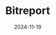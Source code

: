 ---  
layout: startup_page  
title: "Bitreport"  
id: "bitreport.app"  
permalink: "/bitreportbitreport.app11192024/"  
website: "https://www.bitreport.app/"  
funding_round: ""  
funding_amount: "€300K"  
investors: "Purple Ventures"  
about: "Bitreport is a SaaS startup that streamlines management for chain restaurants and retail stores. Its application simplifies communication, ensures task completion, and speeds up audits and checklists, improving efficiency and service consistency across all locations. The platform utilizes task management, digital checklists, schedules, integrated analytics, and communication tools."  
markets: "SaaS, IT Services and IT Consulting, Business/Productivity Software, Media and Information Services (B2B)"  
hq: "Zagreb, Zagreb, Croatia"  
founded_year: "2019"  
linkedin: "https://www.linkedin.com/company/bitreport"  
twitter: ""  
instagram: ""  
facebook: "https://www.facebook.com/BitreportApp/"  
crunchbase: "https://www.crunchbase.com/organization/bitreport"  
pitchbook: "https://pitchbook.com/profiles/company/529675-48"  

date_display: "19-Nov-2024"  
date: "2024-11-19"

# SEO Optimization  
meta_title: "Bitreport -  Funding (€300K)"  
meta_description: "Bitreport, Bitreport is a SaaS startup that streamlines management for chain restaurants and retail stores. Its application simplifies communication, ensures tas..."  
meta_keywords: "Bitreport, SaaS, IT Services and IT Consulting, Business/Productivity Software, Media and Information Services (B2B),  funding"  
canonical_url: "https://startup.projectstartups.com/bitreportbitreport.app11192024/"  
---